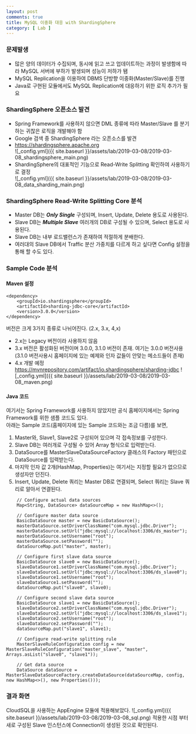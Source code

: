 ```yaml
---
layout: post
comments: true
title: MySQL 이중화 대응 with ShardingSphere
category: [ Lab ]
---
```


### 문제발생
* 많은 양의 데이터가 수집되며, 동시에 읽고 쓰고 업데이트하는 과정이 발생함에 따라 MySQL 서버에 부하가 발생되며 성능이 저하가 됌  
* MySQL Replication을 이용하여 DBMS 단방향 이중화(Master/Slave)를 진행  
* Java로 구현된 모듈에서도 MySQL Replication에 대응하기 위한 로직 추가가 필요  

### ShardingSphere 오픈소스 발견 
* Spring Framework를 사용하지 않으면 DML 종류에 따라 Master/Slave 를 분기하는 귀찮은 로직을 개발해야 함  
* Google 검색 중 ShardingSphere 라는 오픈소스를 발견  
* <https://shardingsphere.apache.org>      
![_config.yml]({{ site.baseurl }}/assets/lab/2019-03-08/2019-03-08_shardingsphere_main.png)  
* ShardingSphere의 대표적인 기능으로 Read-Write Splitting 확인하여 사용하기로 결정  
![_config.yml]({{ site.baseurl }}/assets/lab/2019-03-08/2019-03-08_data_sharding_main.png)  


### ShardingSphere Read-Write Splitting Core 분석
* Master DB는 _**Only Single**_ 구성되며, Insert, Update, Delete 용도로 사용된다.
* Slave DB는 _**Multiple Slave**_ 여러개의 DB로 구성될 수 있으며, Select 용도로 사용된다.
* Slave DB는 내부 로드밸런스가 존재하여 적절하게 분배한다.
* 여러대의 Slave DB에서 Traffic 분산 가중치를 다르게 하고 싶다면 Config 설정을 통해 할 수도 있다.

### Sample Code 분석
#### Maven 설정
~~~
<dependency>
    <groupId>io.shardingsphere</groupId>
    <artifactId>sharding-jdbc-core</artifactId>
    <version>3.0.0</version>
</dependency>
~~~
버전은 크게 3가지 종류로 나뉘어진다. (2.x, 3.x, 4,x)  
* 2.x는 Legacy 버전이라 사용하지 않음  
* 3.x 버전은 활성화된 버전이며 3.0.0, 3.1.0 버전이 존재. 여기는 3.0.0 버전사용 (3.1.0 버전사용시 홈페이지에 있는 예제와 인자 값들이 안맞는 메소드들이 존재)  
* 4.x 개발 예정  
<https://mvnrepository.com/artifact/io.shardingsphere/sharding-jdbc>
![_config.yml]({{ site.baseurl }}/assets/lab/2019-03-08/2019-03-08_maven.png)

#### Java 코드
여기서는 Spring Framework를 사용하지 않았지만 공식 홈페이지에서는 Spring Framework를 위한 샘플 코드도 있다.    
아래는 Sample 코드(홈페이지에 있는 Sample 코드와는 조금 다름)를 보면,  
1. Master와, Slave1, Slave2로 구성되어 있으며 각 접속정보를 구성한다.
2. Slave DB는 여러개로 구성될 수 있어 Array 형식으로 입력받는다.
3. DataSource를 MasterSlaveDataSourceFactory 클래스의 Factory 패턴으로 DataSource를 입력받는다.
4. 마지막 인자 값 2개(HashMap, Properties)는 여기서는 지정할 필요가 없으므로 생성자만 던진다.
5. Insert, Update, Delete 쿼리는 Master DB로 연결되며, Select 쿼리는 Slave 쿼리로 알아서 연결된다.  
~~~
    // Configure actual data sources
    Map<String, DataSource> dataSourceMap = new HashMap<>();
    
    // Configure master data source
    BasicDataSource master = new BasicDataSource();
    masterDataSource.setDriverClassName("com.mysql.jdbc.Driver");
    masterDataSource.setUrl("jdbc:mysql://localhost:3306/ds_master");
    masterDataSource.setUsername("root");
    masterDataSource.setPassword("");
    dataSourceMap.put("master", master);
    
    // Configure first slave data source
    BasicDataSource slave0 = new BasicDataSource();
    slaveDataSource1.setDriverClassName("com.mysql.jdbc.Driver");
    slaveDataSource1.setUrl("jdbc:mysql://localhost:3306/ds_slave0");
    slaveDataSource1.setUsername("root");
    slaveDataSource1.setPassword("");
    dataSourceMap.put("slave0", slave0);
    
    // Configure second slave data source
    BasicDataSource slave1 = new BasicDataSource();
    slaveDataSource2.setDriverClassName("com.mysql.jdbc.Driver");
    slaveDataSource2.setUrl("jdbc:mysql://localhost:3306/ds_slave1");
    slaveDataSource2.setUsername("root");
    slaveDataSource2.setPassword("");
    dataSourceMap.put("slave1", slave1);
    
    // Configure read-write splitting rule
    MasterSlaveRuleConfiguration config = new MasterSlaveRuleConfiguration("master_slave", "master", Arrays.asList("slave0", "slave1"));
    
    // Get data source
    DataSource dataSource = MasterSlaveDataSourceFactory.createDataSource(dataSourceMap, config, new HashMap<>(), new Properties()));
~~~

### 결과 화면
CloudSQL을 사용하는 AppEngine 모듈에 적용해보았다.
![_config.yml]({{ site.baseurl }}/assets/lab/2019-03-08/2019-03-08_sql.png)
적용한 시점 부터 새로 구성된 Slave 인스턴스에 Connection이 생성된 것으로 확인된다.

